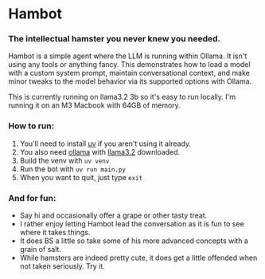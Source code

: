 # Hambot
### The intellectual hamster you never knew you needed.

Hambot is a simple agent where the LLM is running within Ollama. It isn't using any tools or anything fancy. This demonstrates
how to load a model with a custom system prompt, maintain conversational context, and make minor tweaks to the model behavior via its supported options with Ollama.

This is currently running on llama3.2 3b so it's easy to run locally. I'm running it on an M3 Macbook with 64GB of memory.

### How to run:
1. You'll need to install [uv](https://docs.astral.sh/uv/guides/install-python/) if you aren't using it already.
2. You also need [ollama](https://ollama.com) with [llama3.2](https://ollama.com/library/llama3.2) downloaded.
3. Build the venv with `uv venv`
4. Run the bot with `uv run main.py`
5. When you want to quit, just type `exit`

### And for fun:

- Say hi and occasionally offer a grape or other tasty treat.
- I rather enjoy letting Hambot lead the conversation as it is fun to see where it takes things.
- It does BS a little so take some of his more advanced concepts with a grain of salt.
- While hamsters are indeed pretty cute, it does get a little offended when not taken seriously. Try it.